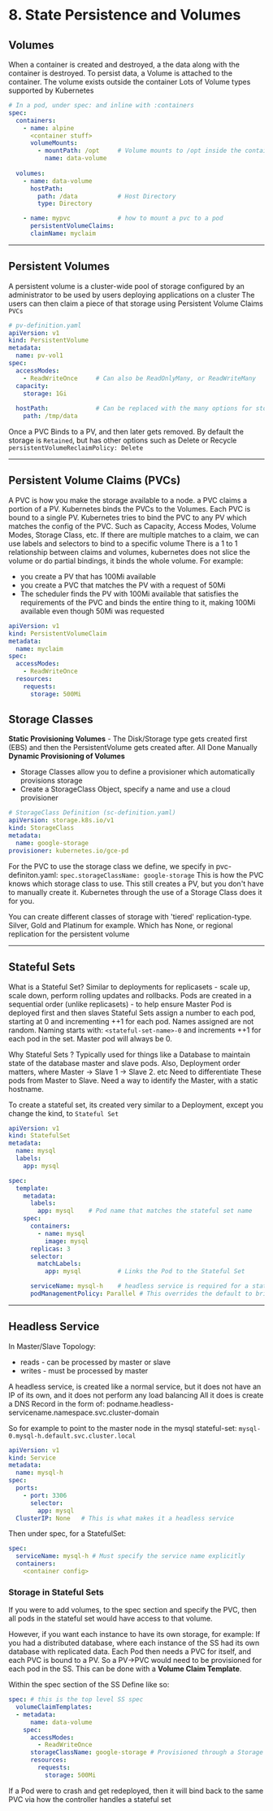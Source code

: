 # 8. State Persistence and Volumes 

## Volumes
When a container is created and destroyed, a the data along with the container is destroyed.
To persist data, a Volume is attached to the container. The volume exists outside the container 
Lots of Volume types supported by Kubernetes

```yaml
# In a pod, under spec: and inline with :containers
spec:
  containers:
    - name: alpine
      <container stuff>
      volumeMounts:
        - mountPath: /opt     # Volume mounts to /opt inside the container 
          name: data-volume
  
  volumes:
    - name: data-volume
      hostPath: 
        path: /data           # Host Directory 
        type: Directory 

    - name: mypvc             # how to mount a pvc to a pod 
      persistentVolumeClaims:
      claimName: myclaim
```

---

## Persistent Volumes 
A persistent volume is a cluster-wide pool of storage configured by an administrator to be used by users deploying applications on a cluster
The users can then claim a piece of that storage using Persistent Volume Claims `PVCs`

```yaml
# pv-definition.yaml
apiVersion: v1
kind: PersistentVolume
metadata:
  name: pv-vol1
spec:
  accessModes:
    - ReadWriteOnce     # Can also be ReadOnlyMany, or ReadWriteMany 
  capacity:
    storage: 1Gi
  
  hostPath:             # Can be replaced with the many options for storage supported in kubernetes (aws-ebs, nfs, etc)
    path: /tmp/data 
```

Once a PVC Binds to a PV, and then later gets removed. By default the storage is `Retained`, but has other options such as Delete or Recycle 
```persistentVolumeReclaimPolicy: Delete``` 

---

## Persistent Volume Claims (PVCs)
A PVC is how you make the storage available to a node. a PVC claims a portion of a PV.
Kubernetes binds the PVCs to the Volumes. Each PVC is bound to a single PV. 
Kubernetes tries to bind the PVC to any PV which matches the config of the PVC. Such as Capacity, Access Modes, Volume Modes, Storage Class, etc. 
If there are multiple matches to a claim, we can use labels and selectors to bind to a specific volume 
There is a 1 to 1 relationship between claims and volumes, kubernetes does not slice the volume or do partial bindings, it binds the whole volume. 
For example: 
* you create a PV that has 100Mi available
* you create a PVC that matches the PV with a request of 50Mi
* The scheduler finds the PV with 100Mi available that satisfies the requirements of the PVC and binds the entire thing to it, making 100Mi available even though 50Mi was requested

```yaml
apiVersion: v1
kind: PersistentVolumeClaim
metadata:
  name: myclaim
spec:
  accessModes:
    - ReadWriteOnce
  resources:
    requests:
      storage: 500Mi
```

## Storage Classes 
**Static Provisioning Volumes** - The Disk/Storage type gets created first (EBS) and then the PersistentVolume gets created after. All Done Manually
**Dynamic Provisioning of Volumes** 
* Storage Classes allow you to define a provisioner which automatically provisions storage 
* Create a StorageClass Object, specify a name and use a cloud provisioner 

```yaml
# StorageClass Definition (sc-definition.yaml)
apiVersion: storage.k8s.io/v1
kind: StorageClass
metadata:
  name: google-storage
provisioner: kubernetes.io/gce-pd
```

For the PVC to use the storage class we define, we specify in pvc-definiton.yaml:
`spec.storageClassName: google-storage`
 This is how the PVC knows which storage class to use. 
This still creates a PV, but you don't have to manually create it. Kubernetes through the use of a Storage Class does it for you.

You can create different classes of storage with 'tiered' replication-type. Silver, Gold and Platinum for example. Which has None, or regional replication for the persistent volume

---

## Stateful Sets 

What is a Stateful Set? 
Similar to deployments for replicasets - scale up, scale down, perform rolling updates and rollbacks. 
Pods are created in a sequential order (unlike replicasets) - to help ensure Master Pod is deployed first and then slaves
Stateful Sets assign a number to each pod, starting at 0 and incrementing ++1 for each pod. 
Names assigned are not random. Naming starts with: `<stateful-set-name>-0` and increments ++1 for each pod in the set. Master pod will always be 0. 


Why Stateful Sets ? 
Typically used for things like a Database to maintain state of the database master and slave pods. 
Also, Deployment order matters, where Master -> Slave 1 -> Slave 2. etc
Need to differentiate These pods from Master to Slave. Need a way to identify the Master, with a static hostname. 

To create a stateful set, its created very similar to a Deployment, except you change the kind, to `Stateful Set`

```yaml
apiVersion: v1
kind: StatefulSet
metadata:
  name: mysql
  labels:
    app: mysql

spec:
  template:
    metadata:
      labels:
        app: mysql    # Pod name that matches the stateful set name 
    spec:
      containers:
        - name: mysql
          image: mysql
      replicas: 3
      selector:
        matchLabels: 
          app: mysql          # Links the Pod to the Stateful Set 

      serviceName: mysql-h    # headless service is required for a stateful set which is a stable, unique network identifier
      podManagementPolicy: Parallel # This overrides the default to bring the pods up in parallel
```
---

## Headless Service

In Master/Slave Topology:
* reads - can be processed by master or slave
* writes - must be processed by master 

A headless service, is created like a normal service, but it does not have an IP of its own, and it does not perform any load balancing
All it does is create a DNS Record in the form of: podname.headless-servicename.namespace.svc.cluster-domain

So for example to point to the master node in the mysql stateful-set: `mysql-0.mysql-h.default.svc.cluster.local`

```yaml
apiVersion: v1
kind: Service
metadata:
  name: mysql-h
spec:
  ports:
    - port: 3306
      selector:
        app: mysql
  ClusterIP: None   # This is what makes it a headless service
```

Then under spec, for a StatefulSet:
```yaml
spec:
  serviceName: mysql-h # Must specify the service name explicitly 
  containers:
    <container config>
```

### Storage in Stateful Sets 
If you were to add volumes, to the spec section and specify the PVC, then all pods in the stateful set would have access to that volume. 

However, if you want each instance to have its own storage, for example:
If you had a distributed database, where each instance of the SS had its own database with replicated data. 
Each Pod then needs a PVC for itself, and each PVC is bound to a PV. So a PV->PVC would need to be provisioned for each pod in the SS. 
This can be done with a **Volume Claim Template**. 

Within the spec section of the SS Define like so:

```yaml
spec: # this is the top level SS spec
  volumeClaimTemplates:
  - metadata:
      name: data-volume
    spec:
      accessModes:
        - ReadWriteOnce
      storageClassName: google-storage # Provisioned through a Storage Class 
      resources: 
        requests:
          storage: 500Mi
```

If a Pod were to crash and get redeployed, then it will bind back to the same PVC via how the controller handles a stateful set
